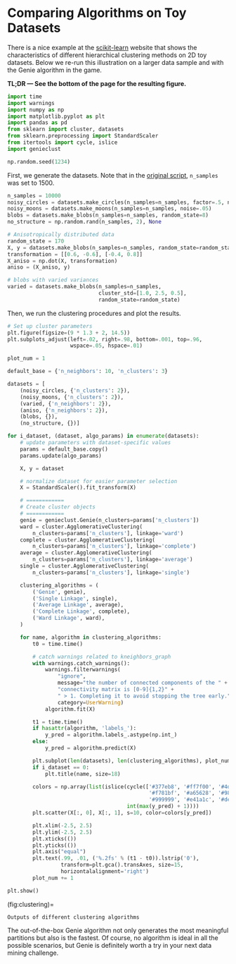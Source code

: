



# Comparing Algorithms on Toy Datasets

There is a nice example at the
[scikit-learn](https://scikit-learn.org/stable/auto_examples/cluster/plot_linkage_comparison.html)
website that shows the characteristics of different hierarchical
clustering methods on 2D toy datasets. Below we re-run this illustration
on a larger data sample and with the Genie algorithm in the game.

**TL;DR — See the bottom of the page for the resulting figure.**




``` python
import time
import warnings
import numpy as np
import matplotlib.pyplot as plt
import pandas as pd
from sklearn import cluster, datasets
from sklearn.preprocessing import StandardScaler
from itertools import cycle, islice
import genieclust

np.random.seed(1234)
```





First, we generate the datasets. Note that in the
[original script](https://scikit-learn.org/stable/auto_examples/cluster/plot_linkage_comparison.html),
`n_samples` was set to 1500.


``` python
n_samples = 10000
noisy_circles = datasets.make_circles(n_samples=n_samples, factor=.5, noise=.05)
noisy_moons = datasets.make_moons(n_samples=n_samples, noise=.05)
blobs = datasets.make_blobs(n_samples=n_samples, random_state=8)
no_structure = np.random.rand(n_samples, 2), None

# Anisotropically distributed data
random_state = 170
X, y = datasets.make_blobs(n_samples=n_samples, random_state=random_state)
transformation = [[0.6, -0.6], [-0.4, 0.8]]
X_aniso = np.dot(X, transformation)
aniso = (X_aniso, y)

# blobs with varied variances
varied = datasets.make_blobs(n_samples=n_samples,
                             cluster_std=[1.0, 2.5, 0.5],
                             random_state=random_state)
```

Then, we run the clustering procedures and plot the results.


``` python
# Set up cluster parameters
plt.figure(figsize=(9 * 1.3 + 2, 14.5))
plt.subplots_adjust(left=.02, right=.98, bottom=.001, top=.96,
                    wspace=.05, hspace=.01)

plot_num = 1

default_base = {'n_neighbors': 10, 'n_clusters': 3}

datasets = [
    (noisy_circles, {'n_clusters': 2}),
    (noisy_moons, {'n_clusters': 2}),
    (varied, {'n_neighbors': 2}),
    (aniso, {'n_neighbors': 2}),
    (blobs, {}),
    (no_structure, {})]

for i_dataset, (dataset, algo_params) in enumerate(datasets):
    # update parameters with dataset-specific values
    params = default_base.copy()
    params.update(algo_params)

    X, y = dataset

    # normalize dataset for easier parameter selection
    X = StandardScaler().fit_transform(X)

    # ============
    # Create cluster objects
    # ============
    genie = genieclust.Genie(n_clusters=params['n_clusters'])
    ward = cluster.AgglomerativeClustering(
        n_clusters=params['n_clusters'], linkage='ward')
    complete = cluster.AgglomerativeClustering(
        n_clusters=params['n_clusters'], linkage='complete')
    average = cluster.AgglomerativeClustering(
        n_clusters=params['n_clusters'], linkage='average')
    single = cluster.AgglomerativeClustering(
        n_clusters=params['n_clusters'], linkage='single')

    clustering_algorithms = (
        ('Genie', genie),
        ('Single Linkage', single),
        ('Average Linkage', average),
        ('Complete Linkage', complete),
        ('Ward Linkage', ward),
    )

    for name, algorithm in clustering_algorithms:
        t0 = time.time()

        # catch warnings related to kneighbors_graph
        with warnings.catch_warnings():
            warnings.filterwarnings(
                "ignore",
                message="the number of connected components of the " +
                "connectivity matrix is [0-9]{1,2}" +
                " > 1. Completing it to avoid stopping the tree early.",
                category=UserWarning)
            algorithm.fit(X)

        t1 = time.time()
        if hasattr(algorithm, 'labels_'):
            y_pred = algorithm.labels_.astype(np.int_)
        else:
            y_pred = algorithm.predict(X)

        plt.subplot(len(datasets), len(clustering_algorithms), plot_num)
        if i_dataset == 0:
            plt.title(name, size=18)

        colors = np.array(list(islice(cycle(['#377eb8', '#ff7f00', '#4daf4a',
                                             '#f781bf', '#a65628', '#984ea3',
                                             '#999999', '#e41a1c', '#dede00']),
                                      int(max(y_pred) + 1))))
        plt.scatter(X[:, 0], X[:, 1], s=10, color=colors[y_pred])

        plt.xlim(-2.5, 2.5)
        plt.ylim(-2.5, 2.5)
        plt.xticks(())
        plt.yticks(())
        plt.axis("equal")
        plt.text(.99, .01, ('%.2fs' % (t1 - t0)).lstrip('0'),
                 transform=plt.gca().transAxes, size=15,
                 horizontalalignment='right')
        plot_num += 1

plt.show()
```

(fig:clustering)=
```{figure} sklearn_toy_example-figures/clustering-1.*
Outputs of different clustering algorithms
```

The out-of-the-box Genie algorithm not only generates the most
meaningful partitions but also is the fastest.
Of course, no algorithm is ideal in all the possible scenarios,
but Genie is definitely worth a try in your next data mining challenge.
